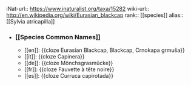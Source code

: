 iNat-url:: https://www.inaturalist.org/taxa/15282
wiki-url:: http://en.wikipedia.org/wiki/Eurasian_blackcap
rank:: [[species]]
alias:: [[Sylvia atricapilla]]
- ### [[Species Common Names]]
	- [[en]]: {{cloze Eurasian Blackcap, Blackcap, Crnokapa grmuša}}
	- [[it]]: {{cloze Capinera}}
	- [[de]]: {{cloze Mönchsgrasmücke}}
	- [[fr]]: {{cloze Fauvette à tête noire}}
	- [[es]]: {{cloze Curruca capirotada}}
